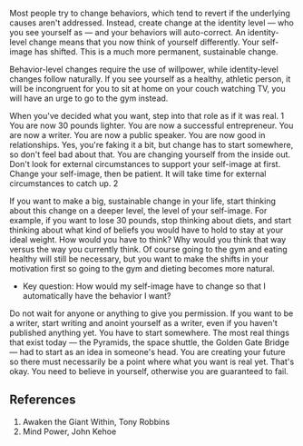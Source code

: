 Most people try to change behaviors, which tend to revert if the underlying causes aren't addressed. Instead, create change at the identity level — who you see yourself as — and your behaviors will auto-correct. An identity-level change means that you now think of yourself differently. Your self-image has shifted. This is a much more permanent, sustainable change.

Behavior-level changes require the use of willpower, while identity-level changes follow naturally. If you see yourself as a healthy, athletic person, it will be incongruent for you to sit at home on your couch watching TV, you will have an urge to go to the gym instead.

When you've decided what you want, step into that role as if it was real. 1 You are now 30 pounds lighter. You are now a successful entrepreneur. You are now a writer. You are now a public speaker. You are now good in relationships. Yes, you're faking it a bit, but change has to start somewhere, so don't feel bad about that. You are changing yourself from the inside out. Don't look for external circumstances to support your self-image at first. Change your self-image, then be patient. It will take time for external circumstances to catch up. 2

If you want to make a big, sustainable change in your life, start thinking about this change on a deeper level, the level of your self-image. For example, if you want to lose 30 pounds, stop thinking about diets, and start thinking about what kind of beliefs you would have to hold to stay at your ideal weight. How would you have to think? Why would you think that way versus the way you currently think. Of course going to the gym and eating healthy will still be necessary, but you want to make the shifts in your motivation first so going to the gym and dieting becomes more natural.

- Key question: How would my self-image have to change so that I automatically have the behavior I want?

Do not wait for anyone or anything to give you permission. If you want to be a writer, start writing and anoint yourself as a writer, even if you haven't published anything yet. You have to start somewhere. The most real things that exist today — the Pyramids, the space shuttle, the Golden Gate Bridge — had to start as an idea in someone's head. You are creating your future so there must necessarily be a point where what you want is real yet. That's okay. You need to believe in yourself, otherwise you are guaranteed to fail.

## References

1. Awaken the Giant Within, Tony Robbins
2. Mind Power, John Kehoe